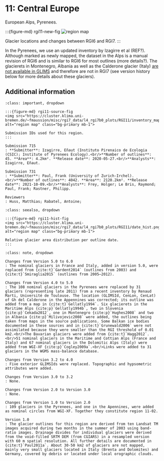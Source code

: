 # 11: Central Europe

European Alps, Pyrenees.

:::{figure-md} rgi11-new-fig
<img src="https://cluster.klima.uni-bremen.de/~fmaussion/misc/rgi7_data/l4_rgi7b0_plots/RGI11/isrgi6_map.jpeg" alt="region map" class="bg-primary mb-1">

Glacier locations and changes between RGI6 and RGI7.
:::

In the Pyrenees, we use an updated inventory by Izagirre et al (REF?). Although marked as newly mapped, the dataset in the Alps is a manual revision of RGI6 and is similar to RGI6 for most outlines (more details?). The glacierets in Montenegro, Albania as well as the Calderone glacier (Italy) [are not available in GLIMS](https://github.com/GLIMS-RGI/rgi7_scripts/issues/27) and therefore are not in RGI7 (see version history below for more details about these glaciers).

## Additional information 

```{admonition} Data sources and analysts
:class: important, dropdown

:::{figure-md} rgi11-source-fig
<img src="https://cluster.klima.uni-bremen.de/~fmaussion/misc/rgi7_data/l4_rgi7b0_plots/RGI11/inventory_map.jpeg" alt="region map" class="bg-primary mb-1">

Submission IDs used for this region.
:::

Submission 715
: **Submitter**: Izagirre, Eñaut (Instituto Pirenaico de Ecologia (CSIC); Institute of Pyrenees Ecology).<br/>**Number of outlines**: 45. **Area**: 4.2km². **Release date**: 2020-05-27.<br/>**Analysts**: Izagirre, Eñaut.

Submission 731
: **Submitter**: Paul, Frank (University of Zurich-Irchel).<br/>**Number of outlines**: 4042. **Area**: 2120.2km². **Release date**: 2021-10-09.<br/>**Analysts**: Frey, Holger; Le Bris, Raymond; Paul, Frank; Rastner, Philipp.

Reviewers
: Huss, Matthias; Rabatel, Antoine;

```

```{admonition} Outlines date distribution
:class: seealso, dropdown

:::{figure-md} rgi11-hist-fig
<img src="https://cluster.klima.uni-bremen.de/~fmaussion/misc/rgi7_data/l4_rgi7b0_plots/RGI11/date_hist.png" alt="region map" class="bg-primary mb-1">

Relative glacier area distribution per outline date.
:::

```

```{admonition} Version history
:class: note, dropdown

Changes from Version 5.0 to 6.0
: The nominal glaciers in France and Italy, added in version 5.0, were replaced from {cite:t}`Gardent2014` (outlines from 2003) and {cite:t}`Smiraglia2015` (outlines from 2005–2012).

Changes from Version 4.0 to 5.0
: The 108 nominal glaciers in the Pyrenees were replaced by 31 glaciers (representing late 2011) from a recent inventory by Renaud Marti, Université de Toulouse. The location (GLIMSId, CenLon, CenLat) of Gh del Calderone in the Appennines was corrected; its outline was added from a map in {cite:t}`Gellatly1994`. Six glacierets in the Maritime Alps {cite:p}`Gellatly1994b`, two in Slovenia {cite:p}`Cekada2012`, one in Montenegro {cite:p}`Hughes2008` and two in Albania {cite:p}`Milivojevic2008` were added, the outlines being taken from maps in the source publications. Some Balkan ice bodies documented in these sources and in {cite:t}`Grunewald2006` were not assimilated because they were smaller than the RGI threshold of 0.01 km2.<br/>The Bavarian glaciers were added from {cite:t}`Hagg2012`.<br/>51 nominal glaciers in the Maritime and Cottian Alps (France and Italy) and 67 nominal glaciers in the Dolomitic Alps (Italy) were added from WGI-XF {cite:p}`Cogley2009a`.<br/>Links were added to 31 glaciers in the WGMS mass-balance database.

Changes from Version 3.2 to 4.0
: Five exterior GLIMSIds were replaced. Topographic and hypsometric attributes were added.

Changes from Version 3.0 to 3.2
: None.

Changes from Version 2.0 to Version 3.0
: None.

Changes from Version 1.0 to Version 2.0
: 109 glaciers in the Pyrenees, and one in the Apennines, were added as nominal circles from WGI-XF. Together they constitute region 11-02.

Version 1.0
: The glacier outlines for this region are derived from ten Landsat TM images acquired during two months in the summer of 2003 using band-ratio images. Drainage divides for individual glaciers were derived from the void-filled SRTM DEM (from CGIARS) in a resampled version with 60 m spatial resolution. All further details are documented in {cite:t}`Paul2011a`. About 30-50 km2 of glaciers are not mapped, mainly very small glaciers located in Italy (Brenta and Dolomites) and Germany, covered by debris or located under local orographic clouds.

```